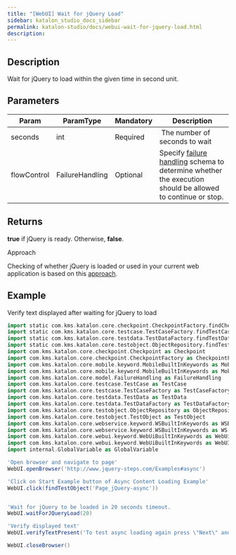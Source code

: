 ```yaml
---
title: "[WebUI] Wait for jQuery Load" 
sidebar: katalon_studio_docs_sidebar
permalink: katalon-studio/docs/webui-wait-for-jquery-load.html 
description: 
---
```

Description
-----------

Wait for jQuery to load within the given time in second unit.

Parameters
----------

<table><thead><tr><th>Param</th><th>ParamType</th><th>Mandatory</th><th>Description</th></tr></thead><tbody><tr><td>seconds</td><td>int</td><td>Required</td><td>&nbsp;The number of seconds to wait</td></tr><tr><td><span>flowControl</span></td><td><span>FailureHandling</span></td><td>Optional</td><td><span>Spec</span>ify <a href="https://docs.katalon.com/x/qAAM" rel="nofollow">failure handling</a> schema to determine whether the execution should be allowed to continue or stop.</td></tr></tbody></table>

Returns
-------

**true** if jQuery is ready. Otherwise, **false**.

Approach

Checking of whether jQuery is loaded or used in your current web application is based on this [approach](http://www.swtestacademy.com/selenium-wait-javascript-angular-ajax/).

Example
-------

Verify text displayed after waiting for jQuery to load

```groovy
import static com.kms.katalon.core.checkpoint.CheckpointFactory.findCheckpoint
import static com.kms.katalon.core.testcase.TestCaseFactory.findTestCase
import static com.kms.katalon.core.testdata.TestDataFactory.findTestData
import static com.kms.katalon.core.testobject.ObjectRepository.findTestObject
import com.kms.katalon.core.checkpoint.Checkpoint as Checkpoint
import com.kms.katalon.core.checkpoint.CheckpointFactory as CheckpointFactory
import com.kms.katalon.core.mobile.keyword.MobileBuiltInKeywords as MobileBuiltInKeywords
import com.kms.katalon.core.mobile.keyword.MobileBuiltInKeywords as Mobile
import com.kms.katalon.core.model.FailureHandling as FailureHandling
import com.kms.katalon.core.testcase.TestCase as TestCase
import com.kms.katalon.core.testcase.TestCaseFactory as TestCaseFactory
import com.kms.katalon.core.testdata.TestData as TestData
import com.kms.katalon.core.testdata.TestDataFactory as TestDataFactory
import com.kms.katalon.core.testobject.ObjectRepository as ObjectRepository
import com.kms.katalon.core.testobject.TestObject as TestObject
import com.kms.katalon.core.webservice.keyword.WSBuiltInKeywords as WSBuiltInKeywords
import com.kms.katalon.core.webservice.keyword.WSBuiltInKeywords as WS
import com.kms.katalon.core.webui.keyword.WebUiBuiltInKeywords as WebUiBuiltInKeywords
import com.kms.katalon.core.webui.keyword.WebUiBuiltInKeywords as WebUI
import internal.GlobalVariable as GlobalVariable

'Open browser and navigate to page'
WebUI.openBrowser('http://www.jquery-steps.com/Examples#async')

'Click on Start Example button of Async Content Loading Example'
WebUI.click(findTestObject('Page_jQuery-async'))


'Wait for jQuery to be loaded in 20 seconds timeout.
WebUI.waitForJQueryLoad(20)

'Verify displayed text'
WebUI.verifyTextPresent('To test async loading again press \"Next\" and then go back to the first step.', false)

WebUI.closeBrowser()
```